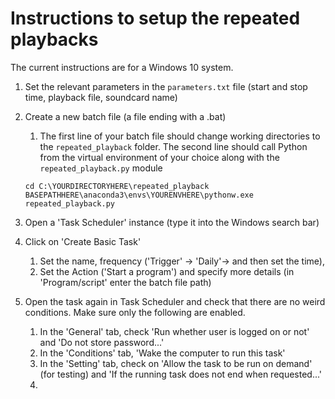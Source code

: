 # Instructions to setup the repeated playbacks

The current instructions are for a Windows 10 system. 

1. Set the relevant parameters in the ```parameters.txt``` file (start and stop time, playback file, soundcard name)
1. Create a new batch file (a file ending with a .bat)
	1. The first line of your batch file should change working directories to the ```repeated_playback``` folder. The second line should
	call Python from the virtual environment of your choice along with the ```repeated_playback.py``` module
	```
	cd C:\YOURDIRECTORYHERE\repeated_playback
	BASEPATHHERE\anaconda3\envs\YOURENVHERE\pythonw.exe repeated_playback.py
	```
	
1. Open a 'Task Scheduler' instance (type it into the Windows search bar)
1. Click on 'Create Basic Task'
	1. Set the name, frequency ('Trigger' -> 'Daily'-> and then set the time),
	1. Set the Action ('Start a program') and specify more details (in 'Program/script' enter the batch file path)
1. Open the task again in Task Scheduler and check that there are no weird conditions. Make sure only the following are enabled.
	1. In the 'General' tab, check 'Run whether user is logged on or not' and 'Do not store password...'
	1. In the 'Conditions' tab, 'Wake the computer to run this task'
	1. In the 'Setting' tab, check on 'Allow the task to be run on demand' (for testing) and 'If the running task does not end when requested...'
	1. 